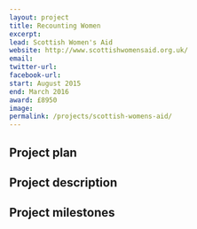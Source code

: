 ```yaml
---
layout: project
title: Recounting Women
excerpt: 
lead: Scottish Women's Aid
website: http://www.scottishwomensaid.org.uk/
email: 
twitter-url: 
facebook-url: 
start: August 2015
end: March 2016
award: £8950
image:
permalink: /projects/scottish-womens-aid/ 
---
```


## Project plan


## Project description





## Project milestones

